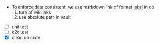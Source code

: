 - To enforce data consistent, we use markdown link of format [label](path/to/file.md#^block-id) in ob
  1. turn of wikilinks
  2. use absolute path in vault
- [ ] unit test
- [ ] e2e test
- [x] clean up code
